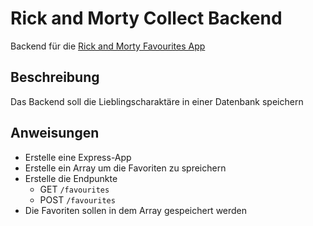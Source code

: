 # Rick and Morty Collect Backend

Backend für die [Rick and Morty Favourites App](https://github.com/D02-2/rick-morty-collect)

## Beschreibung
Das Backend soll die Lieblingscharaktäre in einer Datenbank speichern

## Anweisungen
- Erstelle eine Express-App
- Erstelle ein Array um die Favoriten zu spreichern
- Erstelle die Endpunkte
  - GET `/favourites`
  - POST `/favourites`
- Die Favoriten sollen in dem Array gespeichert werden
